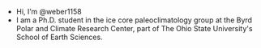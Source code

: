 - Hi, I’m @weber1158
- I am a Ph.D. student in the ice core paleoclimatology group at the Byrd Polar and Climate Research Center, part of The Ohio State University's School of Earth Sciences.

<!---
weber1158/weber1158 is a ✨ special ✨ repository because its `README.md` (this file) appears on your GitHub profile.
You can click the Preview link to take a look at your changes.
--->

